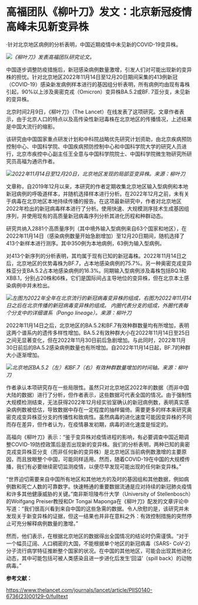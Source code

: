 # 高福团队《柳叶刀》发文：北京新冠疫情高峰未见新变异株

·针对北京地区病例的分析表明，中国近期疫情中未见新的COVID-19变异株。

![](https://inews.gtimg.com/newsapp_bt/0/15652917346/1000)_《柳叶刀》发表高福团队研究论文。_

中国逐步调整防疫措施后，新冠感染病例数量激增，引发人们对可能出现新的变异株的担忧。针对北京地区2022年11月14日至12月20日期间采集的413例新冠（COVID-19）感染新发病例样本进行的基因组分析表明，所有病例均由现有毒株引起，90%以上涉及奥密克戎（Omicron）变异株BA.5.2或BF.
7亚分支，未见新的变异株。

北京时间2月9日，《柳叶刀》（The
Lancet）在线发表了这项研究。文章作者表示，由于北京人口的特点以及高传染性新冠毒株在北京地区的传播情况，上述结果是中国大流行的缩影。

该研究由中国国家重点研发计划和中科院战略优先研究计划资助，由北京疾病预防控制中心、中国科学院、中国疾病预防控制中心和中国科学院大学的研究人员进行，北京市疾控中心副主任王全意与中国科学院院士、中国科学院微生物研究所研究员高福为通讯作者。

![](https://inews.gtimg.com/newsapp_bt/0/15652917347/1000)_2022年11月14日至12月20日，北京地区发现的局部亚变异株。来源：柳叶刀_

文章称，自2019年12月以来，本研究的作者定期收集北京地区输入型病例和本地新冠病例的呼吸道样本，并随机选择样本进行分析。在2022年12月之前，未有关于病毒在北京地区本地持续传播的报告。在这项最新研究中，作者对北京地区2022年检出的新冠病毒样本进行了分析。使用快速、大规模测序技术生成基因组序列，并使用现有的高质量新冠病毒序列分析其进化历程和种群动态。

研究共纳入2881个高质量序列（其中境外输入型病例来自63个国家和地区），在2022年11月14日（感染病例数量开始急剧增加）至12月20日期间，随机选择了413个新样本进行测序。其中350例为本地病例，63例为输入型病例。

对413个新序列的分析表明，其均属于现有已知的新冠毒株。2022年11月14日之后，北京地区的优势毒株为BF.7，占本地感染病例的75.7%。另一种奥密克戎变异株亚分支BA.5.2占本地感染病例的16.3%。同期输入型病例涉及毒株包括BQ.1和XBB.1，分别占20株和6株，它们是国际间占主导地位的变异株，但在北京本土感染病例中并未检出。

![](https://inews.gtimg.com/newsapp_bt/0/15652917353/1000)_左图为2022年全年在北京流行的新冠病毒变异株的组成，右图为2022年11月14日之后在北京传播的新冠病毒变异株的组成。
内圈代表分支的组成，外圈代表每个分支中的详细谱系（Pango lineage）。来源：柳叶刀_

2022年11月14日之后，北京地区的BA.5.2和BF.7有效种群数量均有所增加，表明这两个谱系内的遗传多样性增加。BA.5.2有效种群大小在2022年11月14日至25日之间无显著变化，但在2022年11月30日前后急剧增加。与此同时，2022年11月30日前后的BA.5.2感染病例数量也有所增加。自2022年11月14日起，BF.7的种群大小逐渐增加。

![](https://inews.gtimg.com/newsapp_bt/0/15652917360/1000)_北京地区BA.5.2（左）和BF.7（右）有效种群数量增加的时间轴。来源：柳叶刀_

作者承认本项研究存在一些局限性。虽然只对北京地区2022年的数据（而非中国大陆的数据）进行了分析，但作者表示，这些数据可代表全国的情况。由于强制性大规模检测结束，无法获得2022年12月经实验室确认的新冠病例数，表明真实感染病例数被低估，导致数据中存在一定程度的抽样偏倚。需要更多的样本来研究奥密克戎变异株亚分支的传播性和致病性。虽然病毒的进化速度可能因变异株的不同而存在差异，但作者认为，在疫情暴发初期，病毒的进化速度是恒定的。

高福向《柳叶刀》表示：“鉴于变异株对疫情进程的影响，有必要调查中国近期调整COVID-19防控政策后是否出现新的变异株。我们的分析表明，两种已知的奥密克戎变异株亚分支（而非任何新的变异株）是北京地区当前病例数激增的主要原因，而且放眼整个中国，可能同样适用。然而，随着COVID-19在中国的大规模传播，我们有必要继续密切监测疫情，以便尽早发现可能出现的任何新变异株。”

“世界迫切需要来自中国所有地区和其他地方的及时的基因组和其他数据，例如病例数和死亡人数的可靠数字。快速畅通的重要数据流通是应对持续的新冠肺炎疫情和许多其他健康威胁的关键。”南非斯坦陵布什大学（University
of Stellenbosch）的Wolfgang Preiser教授和Dr Tongai
Maponga在《柳叶刀》配发的文章评论中写道：“我们很高兴看到来自中国的这些急需的数据。令人欣慰的是，该研究并未发现关于新变异株的证据，但这一结果也并非在意料之外：有效控制措施的突然停止可充分解释病例数量的激增。”

然而，他们表示，在根据北京地区的数据得出全国情况的结论时仍需谨慎。“对于一个幅员辽阔、人口稠密的大国，不能根据单个地区的新冠病毒（SARS-
CoV-2）分子流行病学特征推断整个国家的状况。在中国的其他地区，可能会出现其他进化动态，其中可能包括可被人类感染且进一步进化后发生‘回溢’（spill
back）的动物病毒。”

**参考文献：**

https://www.thelancet.com/journals/lancet/article/PIIS0140-6736(23)00129-0/fulltext

